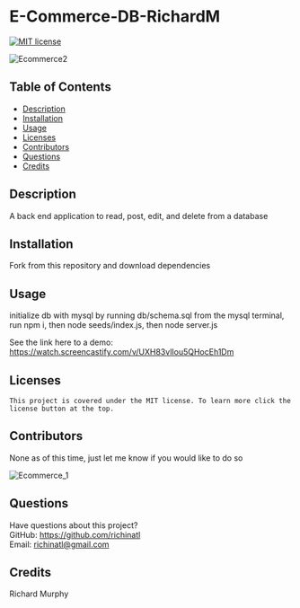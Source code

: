 # E-Commerce-DB-RichardM

[![MIT license](https://img.shields.io/badge/License-MIT-blue.svg)](https://lbesson.mit-license.org/)


![Ecommerce2](https://user-images.githubusercontent.com/95508564/162836900-78400c61-3428-4094-bf49-c629b5cd720c.png)


## Table of Contents

- [Description](#description)
- [Installation](#installation)
- [Usage](#usage)
- [Licenses](#licenses)
- [Contributors](#contributors)
- [Questions](#questions)
- [Credits](#credits)

## Description

A back end application to read, post, edit, and delete from a database

## Installation

Fork from this repository and download dependencies

## Usage

initialize db with mysql by running db/schema.sql from the mysql terminal, run npm i, then node seeds/index.js, then node server.js

See the link here to a demo:
https://watch.screencastify.com/v/UXH83vlIou5QHocEh1Dm

## Licenses

    This project is covered under the MIT license. To learn more click the license button at the top.

## Contributors

None as of this time, just let me know if you would like to do so


![Ecommerce_1](https://user-images.githubusercontent.com/95508564/162836977-ba61fbce-5d1a-4b5b-87ec-bd5212fc7998.png)


## Questions

Have questions about this project?  
 GitHub: https://github.com/richinatl  
 Email: richinatl@gmail.com

## Credits

Richard Murphy
